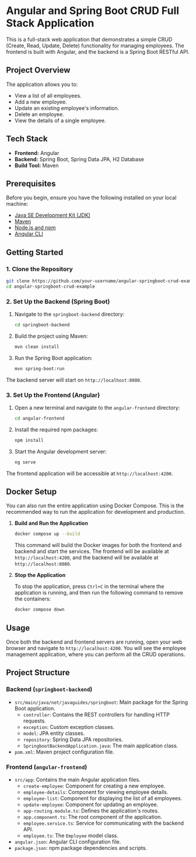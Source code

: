 # Angular and Spring Boot CRUD Full Stack Application

This is a full-stack web application that demonstrates a simple CRUD (Create, Read, Update, Delete) functionality for managing employees. The frontend is built with Angular, and the backend is a Spring Boot RESTful API.

## Project Overview

The application allows you to:

*   View a list of all employees.
*   Add a new employee.
*   Update an existing employee's information.
*   Delete an employee.
*   View the details of a single employee.

## Tech Stack

*   **Frontend:** Angular
*   **Backend:** Spring Boot, Spring Data JPA, H2 Database
*   **Build Tool:** Maven

## Prerequisites

Before you begin, ensure you have the following installed on your local machine:

*   [Java SE Development Kit (JDK)](https://www.oracle.com/java/technologies/javase-downloads.html)
*   [Maven](https://maven.apache.org/download.cgi)
*   [Node.js and npm](https://nodejs.org/en/download/)
*   [Angular CLI](https://cli.angular.io/)

## Getting Started

### 1. Clone the Repository

```bash
git clone https://github.com/your-username/angular-springboot-crud-example.git
cd angular-springboot-crud-example
```

### 2. Set Up the Backend (Spring Boot)

1.  Navigate to the `springboot-backend` directory:
    ```bash
    cd springboot-backend
    ```

2.  Build the project using Maven:
    ```bash
    mvn clean install
    ```

3.  Run the Spring Boot application:
    ```bash
    mvn spring-boot:run
    ```

The backend server will start on `http://localhost:8080`.

### 3. Set Up the Frontend (Angular)

1.  Open a new terminal and navigate to the `angular-frontend` directory:
    ```bash
    cd angular-frontend
    ```

2.  Install the required npm packages:
    ```bash
    npm install
    ```

3.  Start the Angular development server:
    ```bash
    ng serve
    ```

The frontend application will be accessible at `http://localhost:4200`.

## Docker Setup

You can also run the entire application using Docker Compose. This is the recommended way to run the application for development and production.

1.  **Build and Run the Application**

    ```bash
    docker compose up --build
    ```

    This command will build the Docker images for both the frontend and backend and start the services. The frontend will be available at `http://localhost:4200`, and the backend will be available at `http://localhost:8080`.

2.  **Stop the Application**

    To stop the application, press `Ctrl+C` in the terminal where the application is running, and then run the following command to remove the containers:

    ```bash
    docker compose down
    ```

## Usage

Once both the backend and frontend servers are running, open your web browser and navigate to `http://localhost:4200`. You will see the employee management application, where you can perform all the CRUD operations.

## Project Structure

### Backend (`springboot-backend`)

*   `src/main/java/net/javaguides/springboot`: Main package for the Spring Boot application.
    *   `controller`: Contains the REST controllers for handling HTTP requests.
    *   `exception`: Custom exception classes.
    *   `model`: JPA entity classes.
    *   `repository`: Spring Data JPA repositories.
    *   `SpringbootBackendApplication.java`: The main application class.
*   `pom.xml`: Maven project configuration file.

### Frontend (`angular-frontend`)

*   `src/app`: Contains the main Angular application files.
    *   `create-employee`: Component for creating a new employee.
    *   `employee-details`: Component for viewing employee details.
    *   `employee-list`: Component for displaying the list of all employees.
    *   `update-employee`: Component for updating an employee.
    *   `app-routing.module.ts`: Defines the application's routes.
    *   `app.component.ts`: The root component of the application.
    *   `employee.service.ts`: Service for communicating with the backend API.
    *   `employee.ts`: The `Employee` model class.
*   `angular.json`: Angular CLI configuration file.
*   `package.json`: npm package dependencies and scripts.
